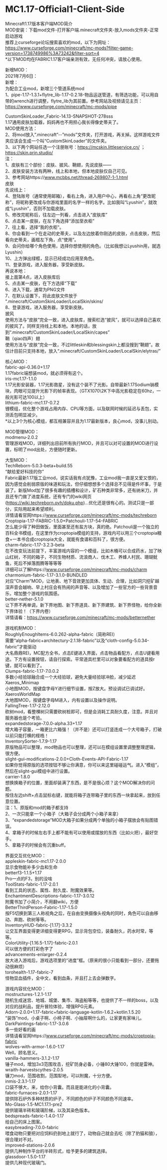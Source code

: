 # MC1.17-Official1-Client-Side  
Minecraft1.17版本客户端MOD简介  
MOD安装：下载mod文件-打开客户端.minecraft文件夹-放入mods文件夹-正常启动游戏  
推荐上curseforge论坛搜索喜欢的mod，以下为网址：  
https://www.curseforge.com/minecraft/mc-mods?filter-game-version=1738749986%3A73242&filter-sort=4  
*以下MOD均在FABRIC1.17客户端亲测有效，无任何冲突，请放心使用。  

新增MOD：  
2021年7月6日：  
新增：  
为配合工业mod，新增三个管道系统mod  
1、pipe-1.17-1.3.1+flytre_lib-1.17-0.2.18-物品运送管道，有筛选功能，可以用自带的wrench进行调整，flytre_lib为其前置。参考网站及视频请见主页：  
https://www.curseforge.com/minecraft/mc-mods/pipe  

CustomSkinLoader_Fabric-14.13-SNAPSHOT-278sss  
1.17通用皮肤加载器，妈妈再也不用担心我长得像史蒂夫了。  
MOD使用方法：  
2、将mod放入”.minecraft”--”mods”文件夹，打开游戏，再关掉。这样游戏文件夹应该会生成一个叫“CustomSkinLoader”的文件夹。  
3、以下两个网站任选一个注册账号：https://mcskin.littleservice.cn/ ；https://skin.prin.studio/  
注：  
1、皮肤有三个部份：皮肤、披风、鞘翅，先说皮肤——  
2、皮肤安装方法有两种，线上和本地，但本地皮肤仅自己可见。  
3、参考网站https://www.mcbbs.net/thread-269807-1-1.html  
皮肤  
先说线上：  
4、登陆账号（通常使用邮箱），看右上角，进入用户中心，再看右上角“更改昵称”，将昵称更改成与你游戏里面的名字一样的名字。比如我叫“Lyushin”，就改成“Lyushin”，否则不加载皮肤。  
5、修改完昵称后，往左边一列看，点击进入“皮肤库”  
6、点击某一皮肤，在左下角选择“添加至衣柜”  
7、往上看，选择“我的衣柜”。  
8、你会看到一个在走动的史蒂夫，以及左边放着你刚选的皮肤，点击皮肤，然后看向史蒂夫，画框左下角，点“使用”。  
9、会问你给哪个角色使用，选择你想使用的角色。（比如我想让Lyushin用，就选Lyushin）  
10、上方弹出绿框，显示已经成功应用至角色。  
11、登录游戏，进入服务器，享受新皮肤。  
再说本地：  
接上面第4点，进入皮肤库后  
5、点击某一皮肤，在下方选择“下载”  
6、进入下载，通常为PNG文件  
7、在默认设置下，将此皮肤文件放于 ".minecraft/CustomSkinLoader/LocalSkin/skins/  
8、登录游戏，进入服务器，享受新皮肤。  
披风  
使用方法与“皮肤”完全一致，进入皮肤库，搜索栏选“披风”，就可以选择自己喜欢的披风了。同样支持线上和本地。本地的话，放到“.minecraft/CustomSkinLoader/LocalSkin/capes”  
鞘（qiao四声）翅  
使用方法与“皮肤”完全一致，不过littleskin和blessingskin上都没搜到“鞘翅”。故估计目前只支持本地，放入“.minecraft/CustomSkinLoader/LocalSkin/elytras/”  




核心MOD：  
fabric-api-0.36.0+1.17  
1.17fabric端想装mod，就必须得有这个。  
iris-mc1.17-1.1.0  
1.17光影安装器，1.17光影救星，没有这个装不了光影。自带最新1.17Sodium钠模块，肉眼可见提升光影下的帧率表现。（GTX1070\2K下中高光影稳定在60hz，一般光影可达100以上）  
lithium-fabric-mc1.17-0.7.2  
锂模组，优化整个游戏占用内存、CPU等方面，以及联网时候的延迟与丢包，实测丢包明显减少。  
*以上3个为核心模组，都互相兼容并且为1.17最新版本，良心mod，没事儿别动。  

MOD管理MOD：  
modmenu-2.0.2  
管理游戏MOD，详细列出目前所有执行MOD，并且可以对可设置的MOD进行设置，标明了mod出处，方便随时更新。  

大型MOD：  
TechReborn-5.0.3-beta+build.55  
“献给爱好科技的你”  
Fabric最新1.17版工业mod，说实话我有点犹豫，工业mod我一直是又爱又恨的，因为感觉会削弱原版的味道和玩法，但仔细想想多个选择总不见得是件坏事，于是装了。新版Mod加了很多有趣的插槽和设计，矿石种类非常多，还有纳米刀，并且还专门做了进度系统，还有专门的wiki网页(https://wiki.techreborn.ovh/doku.php)...优化还是很有心的。测试只是一部分，实际用起来希望顺利。  
详情请看官网https://www.curseforge.com/minecraft/mc-mods/techreborn  
Croptopia-1.17-FABRIC-1.5.0+Patchouli-1.17-54-FABRIC  
怎么能少得了种田做饭，里面甚至还有盐方块，真的绝。Patchouli是一个独立的百科全书模组，在这里作为croptopia模组的支持，游戏内可以用三个croptopia粮食+一本书合成croptopia大全，就能有食谱和百科了，很方便。  
charm-fabric-1.17-3.2.3-beta  
在不改变玩法前提下，丰富游戏内容的一个模组，比如木桶可以合成药水，加了映山红树，不同的箱子，不同生物材质、流浪商人、伐木工、养蜂人村民、珊瑚鱿鱼，死后不掉落图腾等等等等  
详细可以了解https://www.curseforge.com/minecraft/mc-mods/charm  
charmonium-fabric-1.17-3.1.0-BUNDLED  
对应“Charm”MOD，让地表、地下音效更加具体、生动、合理，比如洞穴挖矿越深声音会越响、早上村庄会有热闹的声音等、以及增加了一些官方的一些背景音乐，增加整个游戏的氛围感。  
better-nether-5.1.0  
让下界不再单调，新下界地图、新下界道具、新下界建筑、新下界怪物，给你全新下界体验！（下界内卷）  
详情请看：https://www.curseforge.com/minecraft/mc-mods/betternether  

游戏机制MOD：  
RoughlyEnoughItems-6.0.262-alpha-fabric（简称REI）  
需要“alpha-fabric+architectury-2.1.18-fabric”以及“cloth-config-5.0.34-fabric”才能驱动  
大名鼎鼎REI，MC配方全书，点击E键进入界面，点击物品看配方，点击U键看用途。下方有设置按钮，请自行探索。平常道具栏里可以对象要看配方的道具按r键，就可以看到了。  
Clumps-fabric-1.17-7.0.0.2  
多数小经验球融合成一个大经验球，避免大量经验球冲脸，减少延迟  
Xaeros_Minimap  
小地图MOD，按键盘字母Y进行细节设置，按Z放大。预设调试已调试好。  
XaerosWorldMap  
大地图MOD，按键盘字母M进入，内有设置以及操作说明。  
FallingTree-1.17-2.12.0  
砍树mod，看整棵树只需要砍树桩即可，但是会消耗工具耐久度，注意。并且对服务器也是个考验。  
expandedstorage-7.0.0-alpha.33+1.17  
增大箱子容量，一箱更比六箱强！（并不是）还可以打竖连成一个大号箱子，打破以前只能打横的桎梏！  
InventorySorter-1.7.9-1.17  
原版物品可以整理，mod物品也可以整理，还可以在模组设置里调整整理逻辑，很方便。  
slight-gui-modifications-2.0.0+Cloth-Events-API-Fabric-1.17  
如果你觉得原版的选项按钮不够让你满意，你可以来这里碰碰运气。进入“模组”，然后在slight-gui模组中进行设置。  
carrier-1.8.0  
想换换箱子的位置，里面却装满了东西，是不是很心烦？这个MOD解决你的问题。  
按住左边shift+点击鼠标右键，就能将箱子连带箱子里的东西一块拿起来，放到任意位置。  
注：1、原版和mod的箱子都支持  
2、一次只能拿一个小箱子（大箱子会分成两个小箱子来拿）  
3、“expandedstorage”MOD大箱子如果分成两个单独的小箱子摆放会有贴图错误。  
4、拿箱子的时候左右手上都不能有可以使用或摆放的东西（比如火把），最好空手。  
5、拿箱子的时候会有沉重buff。  
  
界面交互优化MOD：  
appleskin-fabric-mc1.17-2.0.0  
显示食物能补多少血和生命  
betterf3-1.1.5+1.17  
Pro一点的F3，别的没啥  
ToolStats-fabric-1.17-2.0.1  
看到工具的状态、属性、耐久度、附魔效果等。  
EnchantmentDescriptions-fabric-1.17-3.0.12  
附魔书加了小简介，不用翻wiki，方便  
BetterThirdPerson-Fabric-1.17-1.5.0  
按F5切换到第三人称视角之后，在自由变换摄像头视角的同时，角色可以自由移动、奔跑、砍树等等。  
InventoryHUD-fabric-[1.17]-3.3.2  
让交互界面变得更详细变得更RPG，显示背包空位，装备耐久，药水时常，等等。  
ColorUtility-[1.16.5-1.17]-fabric-2.0.1  
可以很方便的打彩色字了  
advancements-enlarger-0.2.4  
放大进入游戏后，游戏选项里的“进度”框。（原来的很小只能看到一部分，还要拖动很麻烦）  
torohealth-1.17-fabric-7  
怪物显血插件，全中文，看到血条，并且打上去会弹数字。  

游戏内容优化MOD：  
mostructures-1.2.1-1.17  
随机生成迷宫、地城、城堡、集市、海盗船等等，也提供了不一样的boss，以及对应的战利品，提升冒险体验，增强RPG元素。  
Adorn-2.0.0+1.17-fabric+fabric-language-kotlin-1.6.2+kotlin.1.5.20  
“装饰”mod，小桌子啊、小椅子啊、小抽屉啊什么的，让家更有家味儿。  
DarkPaintings-fabric-1.17-3.0.6  
多一些好看的画  
详情请看官网https://www.curseforge.com/minecraft/mc-mods/croptopia-fabric  
wolves-with-armor-1.6.0-1.17  
Well，顾名思义。  
vanilla-hammers-3.1.2-1.17  
锤子mod，增加3x3范围攻击，挖矿防身必备，小锤80大锤100，你就是雷神。  
wraith-harvestscythes-2.0.5  
镰刀mod，范围收割，范围犁地，可以附魔，十分方便。  
inmis-2.3.1-1.17  
口袋不够大，来，给你小背囊。而且是能进化的小背囊。  
fabric-furnaces-2.0.1-1.17  
提供除石炉外多种材质的炉子，不同颜色的炉子不同颜色不同速率。  
Mo-Glass-1.5-MC1.17.1-pre2  
提供玻璃半砖和玻璃阶梯，以及其染色版本。  
bedspreads-fabric-1.4.0-1.17  
给自己的床上图案。  
easybreading-7.0.0-fabric  
喂食动物只要把对应饲料扔到地上就行了，动物自己就会去吃（除了豹猫和狼），很合理对不对。  
improved-stations-2.0.6  
提供几种制作平台的半砖形式，给予更多的建筑选择。  
glassdoor-1.5.0-1.17  
提供几种现代玻璃门。  

